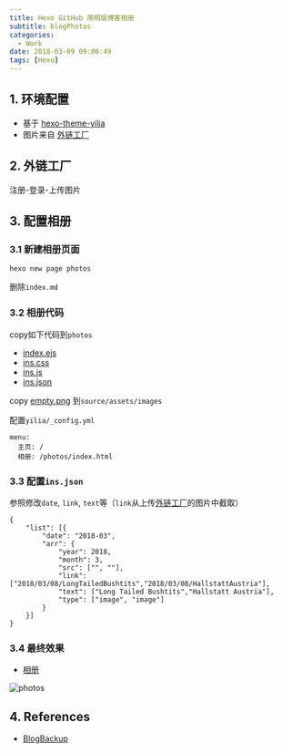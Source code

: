 ```yaml
---
title: Hexo GitHub 简明版博客相册
subtitle: blogPhotos
categories:
  - Work
date: 2018-03-09 09:00:49
tags: [Hexo]
---
```

## 1. 环境配置
- 基于 [hexo-theme-yilia](https://github.com/litten/hexo-theme-yilia)
- 图片来自 [外链工厂](https://www.wailian.work/)

## 2. 外链工厂

<!-- more -->

注册-登录-上传图片

## 3. 配置相册
### 3.1 新建相册页面
```
hexo new page photos
```
删除`index.md`

### 3.2 相册代码
copy如下代码到`photos`
- [index.ejs](https://github.com/T5750/T5750.github.io/blob/hexo/source/photos/index.ejs)
- [ins.css](https://github.com/T5750/T5750.github.io/blob/hexo/source/photos/ins.css)
- [ins.js](https://github.com/T5750/T5750.github.io/blob/hexo/source/photos/ins.js)
- [ins.json](https://github.com/T5750/T5750.github.io/blob/hexo/source/photos/ins.json)

copy [empty.png](https://github.com/T5750/T5750.github.io/blob/hexo/source/assets/images/empty.png) 到`source/assets/images`

配置`yilia/_config.yml`
```
menu:
  主页: /
  相册: /photos/index.html
```

### 3.3 配置`ins.json`
参照修改`date`, `link`, `text`等（`link`从上传[外链工厂](https://www.wailian.work/)的图片中截取）
```
{
	"list": [{
		"date": "2018-03",
		"arr": {
			"year": 2018,
			"month": 3,
			"src": ["", ""],
			"link": ["2018/03/08/LongTailedBushtits","2018/03/08/HallstattAustria"],
			"text": ["Long Tailed Bushtits","Hallstatt Austria"],
			"type": ["image", "image"]
		}
	}]
}
```

### 3.4 最终效果
- [相册](/photos/index.html)

![photos](https://www.wailian.work/images/2018/03/09/photos-min.png)

## 4. References
- [BlogBackup](https://github.com/litten/BlogBackup)